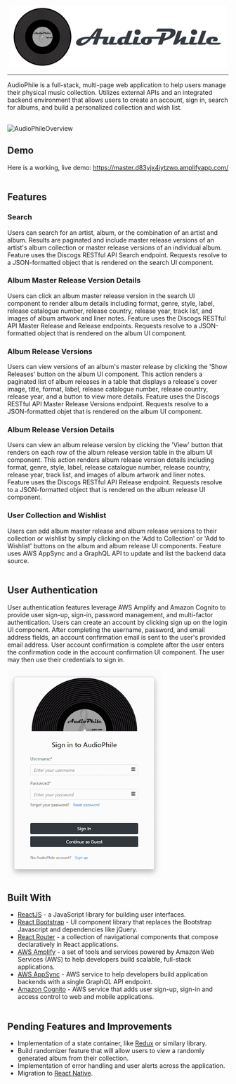 <p align='center'>
    <img src='src/assets/audiophile_markdown-logo.png' alt='AudioPhile logo' />
</p>

---

AudioPhile is a full-stack, multi-page web application to help users manage their physical music collection. Utilizes external APIs and an integrated backend environment that allows users to create an account, sign in, search for albums, and build a personalized collection and wish list.
<br></br>

![AudioPhileOverview](src/assets/audiophile-overview.gif)

## **Demo**
Here is a working, live demo: https://master.d83yjx4iytzwo.amplifyapp.com/
<br></br>

## **Features**
### **Search**
Users can search for an artist, album, or the combination of an artist and album. Results are paginated and include master release versions of an artist's album collection or master release versions of an individual album. Feature uses the Discogs RESTful API Search endpoint. Requests resolve to a JSON-formatted object that is rendered on the search UI component.

### **Album Master Release Version Details**
Users can click an album master release version in the search UI component to render album details including format, genre, style, label, release catalogue number, release country, release year, track list, and images of album artwork and liner notes. Feature uses the Discogs RESTful API Master Release and Release endpoints. Requests resolve to a JSON-formatted object that is rendered on the album UI component.

### **Album Release Versions**
Users can view versions of an album's master release by clicking the 'Show Releases' button on the album UI component. This action renders a paginated list of album releases in a table that displays a release's cover image, title, format, label, release catalogue number, release country, release year, and a button to view more details. Feature uses the Discogs RESTful API Master Release Versions endpoint. Requests resolve to a JSON-formatted objet that is rendered on the album UI component.

### **Album Release Version Details**
Users can view an album release version by clicking the 'View' button that renders on each row of the album release version table in the album UI component. This action renders album release version details including format, genre, style, label, release catalogue number, release country, release year, track list, and images of album artwork and liner notes. Feature uses the Discogs RESTful API Release endpoint. Requests resolve to a JSON-formatted object that is rendered on the album release UI component.

### **User Collection and Wishlist**
Users can add album master release and album release versions to their collection or wishlist by simply clicking on the 'Add to Collection' or 'Add to Wishlist' buttons on the album and album release UI components. Feature uses AWS AppSync and a GraphQL API to update and list the backend data source.
<br></br>

## **User Authentication**
User authentication features leverage AWS Amplify and Amazon Cognito to provide user sign-up, sign-in, password management, and multi-factor authentication. Users can create an account by clicking sign up on the login UI component. After completing the username, password, and email address fields, an account confirmation email is sent to the user's provided email address. User account confirmation is complete after the user enters the confirmation code in the account confirmation UI component. The user may then use their credentials to sign in.

![AudioPhileSignUp](src/assets/audiophile-signup.gif)

## **Built With**
* [ReactJS](https://reactjs.org/) - a JavaScript library for building user interfaces.
* [React Bootstrap](https://react-bootstrap.github.io/) - UI component library that replaces the Bootstrap Javascript and dependencies like jQuery.
* [React Router](https://reactrouter.com/) - a collection of navigational components that compose declaratively in React applications.
* [AWS Amplify](https://aws.amazon.com/amplify/) - a set of tools and services powered by Amazon Web Services (AWS) to help developers build scalable, full-stack applications.
* [AWS AppSync](https://aws.amazon.com/appsync/) - AWS service to help developers build application backends with a single GraphQL API endpoint.
* [Amazon Cognito](https://aws.amazon.com/cognito/) -  AWS service that adds user sign-up, sign-in and access control to web and mobile applications.
<br></br>

## **Pending Features and Improvements**
* Implementation of a state container, like [Redux](https://redux.js.org/) or similary library.
* Build randomizer feature that will allow users to view a randomly generated album from their collection.
* Implementation of error handling and user alerts across the application.
* Migration to [React Native](https://reactnative.dev/).


